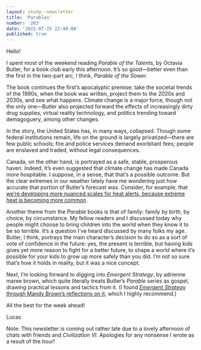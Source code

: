 ```yaml
---
layout: study--newsletter
title: 'Parables'
number: '203'
date: '2021-07-25 22:40:00'
published: true
---
```


Hello!

I spent most of the weekend reading _Parable of the Talents_, by Octavia Butler, for a book club early this afternoon. It’s so good—better even than the first in the two-part arc, I think, _Parable of the Sower_.

The book continues the first’s apocalyptic premise: take the societal trends of the 1990s, when the book was written, project them to the 2020s and 2030s, and see what happens. Climate change is a major force, though not the only one—Butler also projected forward the effects of increasingly dirty drug supplies, virtual reality technology, and politics trending toward demagoguery, among other changes.

In the story, the United States has, in many ways, collapsed. Though some federal institutions remain, life on the ground is largely privatized—there are few public schools; fire and police services demand exorbitant fees; people are enslaved and traded, without legal consequences. 

Canada, on the other hand, is portrayed as a safe, stable, prosperous haven. Indeed, it’s even suggested that climate change has made Canada _more_ hospitable. I suppose, in a sense, that that’s a possible outcome. But the clear extremes in our weather lately have me wondering just how accurate that portion of Butler’s forecast was. Consider, for example, that [we’re developing more nuanced scales for heat alerts, because extreme heat is becoming more common](https://www.theglobeandmail.com/canada/article-quebec-researchers-propose-new-heat-wave-alert-system-in-response-to/).

Another theme from the _Parable_ books is that of family: family by birth, by choice, by circumstance. My fellow readers and I discussed today why people might choose to bring children into the world when they know it to be so terrible. It’s a question I’ve heard discussed by many folks my age. Butler, I think, portrays the main character’s decision to do so as a sort of vote of confidence in the future: yes, the present is terrible, but having kids gives yet more reason to fight for a better future, to shape a world where it’s possible for your kids to grow up more safely than you did. I’m not so sure that’s how it holds in reality, but it was a nice concept.

Next, I’m looking forward to digging into _Emergent Strategy_, by adrienne maree brown, which quite literally treats Butler’s _Parable_ series as gospel, drawing practical lessons and tactics from it. (I found [_Emergent Strategy_ through Mandy Brown’s reflections on it](https://aworkinglibrary.com/reading/emergent-strategy), which I highly recommend.)

All the best for the week ahead!

Lucas

Note: This newsletter is coming out rather late due to a lovely afternoon of chats with friends and _Civilization VI_. Apologies for any nonsense I wrote as a result of the hour!